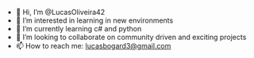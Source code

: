 - 👋 Hi, I’m @LucasOliveira42
- 👀 I’m interested in learning in new environments
- 🌱 I’m currently learning c# and python
- 💞️ I’m looking to collaborate on community driven and exciting projects
- 📫 How to reach me: lucasbogard3@gmail.com

<!---
LucasOliveira42/LucasOliveira42 is a ✨ special ✨ repository because he is awsome! *_*
--->
